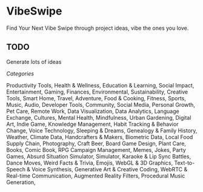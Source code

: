 # VibeSwipe

Find Your Next Vibe
Swipe through project ideas, vibe the ones you love.

## TODO

Generate lots of ideas

*Categories*

Productivity Tools, 
Health & Wellness, 
Education & Learning, 
Social Impact, 
Entertainment,
Gaming, 
Finances, 
Environmental,
Sustainability, 
Creative Tools, 
Smart Home, 
Travel,
Adventure, 
Food & Cooking, 
Fitness,
Sports, 
Music,
Audio, 
Developer Tools, 
Community,
Social Media, 
Personal Growth, 
Pet Care, 
Remote Work, 
Data Visualization,
Data Analytics,
Language Exchange,
Cultures, 
Mental Health,
Mindfulness, 
Urban Gardening, 
Digital Art, 
Indie Game, 
Knowledge Management, 
Habit Tracking & Behavior Change, 
Voice Technology, 
Sleeping & Dreams, 
Genealogy & Family History, 
Weather, 
Climate Data, 
Handcrafters & Makers, 
Biometric Data, 
Local Food Supply Chain,
Photography, 
Craft Beer, 
Board Game Design, 
Plant Care, 
Books, 
Comic Book, 
RPG Campaign Management,
Memes,
Jokes,
Party Games,
Absurd Situation Simulator,
Simulator, 
Karaoke & Lip Sync Battles, 
Dance Moves, 
Weird Facts & Trivia, 
Emojis, 
WebGL & 3D Graphics, 
Text-to-Speech & Voice Synthesis, 
Generative Art & Creative Coding, 
WebRTC & Real-time Communication, 
Augmented Reality Filters, 
Procedural Music Generation,